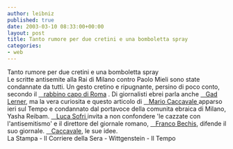 ```yaml
---
author: leibniz
published: true
date: 2003-03-10 08:33:00+00:00
layout: post
title: Tanto rumore per due cretini e una bomboletta spray 
categories:
- web
---
```


Tanto rumore per due cretini e una bomboletta spray  
 Le scritte antisemite alla Rai di   Milano contro Paolo Mieli sono state condannate da tutti. Un gesto cretino e ripugnante, persino di poco conto, secondo il  [   rabbino capo di Roma][1] . Di giornalisti ebrei parla anche  [   Gad Lerner][2], ma la vera curiosita e questo articolo di  [   Mario Caccavale ][3]apparso ieri sul Tempo e condannato dal portavoce della comunita ebraica di Milano, Yasha Reibam.  [   Luca Sofri ][4]invita a non confondere 'le cazzate con l'antisemitismo' e il direttore del giornale romano,  [   Franco Bechis][5], difende il suo giornale.  [   Caccavale][6], le sue idee.  
  La Stampa - Il Corriere della Sera - Wittgenstein - Il Tempo

[1]:	http://www.lastampa.it/edicola/sitoweb/Interni/art5.asp
[2]:	http://www.corriere.it/edicola/index.jsp?path=POLITICA&doc=GAD
[3]:	http://62.110.253.162/approfondimenti/index.aspx?id=225065
[4]:	http://www.wittgenstein.it/
[5]:	http://62.110.253.162/Approfondimenti/index.aspx?id=225603
[6]:	http://www.iltempo.it/